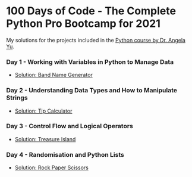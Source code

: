 # 100 Days of Code - The Complete Python Pro Bootcamp for 2021

My solutions for the projects included in the [Python course by Dr. Angela Yu](https://www.udemy.com/course/100-days-of-code/).

### Day 1 - Working with Variables in Python to Manage Data
* [Solution: Band Name Generator](day01/.)

### Day 2 - Understanding Data Types and How to Manipulate Strings
* [Solution: Tip Calculator](day02/.)

### Day 3 - Control Flow and Logical Operators
* [Solution: Treasure Island](day03/.)

### Day 4 - Randomisation and Python Lists
* [Solution: Rock Paper Scissors](day04/.)
